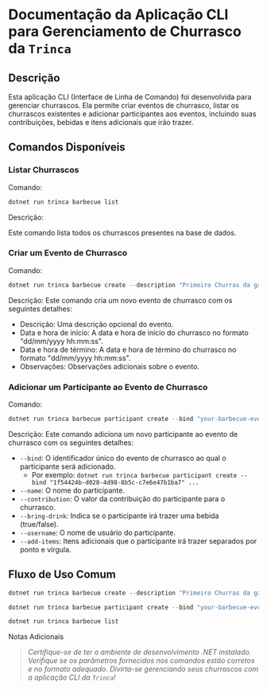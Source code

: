 # Documentação da Aplicação CLI para Gerenciamento de Churrasco da `Trinca`

## Descrição
Esta aplicação CLI (Interface de Linha de Comando) foi desenvolvida para gerenciar churrascos. Ela permite criar eventos de churrasco, listar os churrascos existentes e adicionar participantes aos eventos, incluindo suas contribuições, bebidas e itens adicionais que irão trazer.

## Comandos Disponíveis
### Listar Churrascos
Comando:

```powershell
dotnet run trinca barbecue list
```
Descrição:

Este comando lista todos os churrascos presentes na base de dados.

### Criar um Evento de Churrasco
Comando:

```powershell
dotnet run trinca barbecue create --description "Primeiro Churras da galera!!!!" --begin "12/01/2024 13:00:00" --end "12/01/2024 17:00:00" --remark "Traga seu amigo!!!!!!"
```
Descrição:
Este comando cria um novo evento de churrasco com os seguintes detalhes:

- Descrição: Uma descrição opcional do evento.
- Data e hora de início: A data e hora de início do churrasco no formato "dd/mm/yyyy hh:mm:ss".
- Data e hora de término: A data e hora de término do churrasco no formato "dd/mm/yyyy hh:mm:ss".
- Observações: Observações adicionais sobre o evento.

### Adicionar um Participante ao Evento de Churrasco
Comando:

```powershell
dotnet run trinca barbecue participant create --bind "your-barbecue-event-identifier-here" --name "Thamirys Melo" --contribution 245,95 --bring-drink false --username thams --add-items "Item 001;Item 002;Item 003;brinds para o pessoal"
```

Descrição:
Este comando adiciona um novo participante ao evento de churrasco com os seguintes detalhes:

- `--bind`: O identificador único do evento de churrasco ao qual o participante será adicionado.
    - Por exemplo: `dotnet run trinca barbecue participant create --bind "1f54424b-d028-4d98-8b5c-c7e6e47b1ba7" ...`
- `--name`: O nome do participante.
- `--contribution`: O valor da contribuição do participante para o churrasco.
- `--bring-drink`: Indica se o participante irá trazer uma bebida (true/false).
- `--username`: O nome de usuário do participante.
- `--add-items`: Itens adicionais que o participante irá trazer separados por ponto e vírgula.

## Fluxo de Uso Comum

```powershell
dotnet run trinca barbecue create --description "Primeiro Churras da galera!!!!" --begin "12/01/2024 13:00:00" --end "12/01/2024 17:00:00" --remark "Traga seu amigo!!!!!!"
```


```powershell
dotnet run trinca barbecue participant create --bind "your-barbecue-event-identifier-here" --name "Yuri Melo" --contribution 245,95 --bring-drink false --username yuridsm --add-items "Item 001;Item 002;Item 003;brinds para o pessoal"
```

```powershell
dotnet run trinca barbecue list
```

Notas Adicionais

> *Certifique-se de ter o ambiente de desenvolvimento .NET instalado.
Verifique se os parâmetros fornecidos nos comandos estão corretos e no formato adequado.
Divirta-se gerenciando seus churrascos com a aplicação CLI da `Trinca`!*